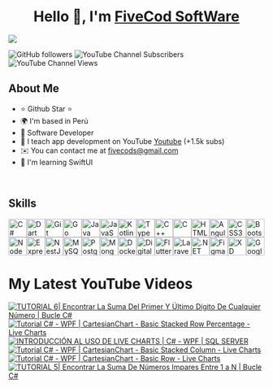 # <div align="center">
  <h1 align="center">Hello 👋, I'm <a href="https://aristi.dev">FiveCod SoftWare</a></h1>
  </div>

<img src="https://res.cloudinary.com/dr6s3wg8d/image/upload/v1706106974/FiveCod%20SoftWare/img-welcome_xifuka.png">

![GitHub followers](https://img.shields.io/github/followers/FiveCodSoftWare)
![YouTube Channel Subscribers](https://img.shields.io/youtube/channel/subscribers/UCfGzDFVjHpZN4lqm5VA2Y_g)
![YouTube Channel Views](https://img.shields.io/youtube/channel/views/UCfGzDFVjHpZN4lqm5VA2Y_g)

## About Me

- ⭐ Github Star ⭐
- 🌍  I'm based in Perú
- 📲  Software Developer
- 🎥 I teach app development on YouTube [Youtube](https://youtube.com/@FiveCodSoftWare) (+1.5k subs)
- ✉️ You can contact me at [fivecods@gmail.com](mailto:fivecods@gmail.com)
- 🧠 I'm learning SwiftUI
<br>

## Skills
<p align="left">
<a href="https://docs.microsoft.com/en-us/dotnet/csharp/" target="_blank" rel="noreferrer"><img src="https://raw.githubusercontent.com/danielcranney/readme-generator/main/public/icons/skills/csharp-colored.svg" width="36" height="36" alt="C#" /></a><a href="https://dart.dev/" target="_blank" rel="noreferrer"><img src="https://raw.githubusercontent.com/danielcranney/readme-generator/main/public/icons/skills/dart-colored.svg" width="36" height="36" alt="Dart" /></a><a href="https://git-scm.com/" target="_blank" rel="noreferrer"><img src="https://raw.githubusercontent.com/danielcranney/readme-generator/main/public/icons/skills/git-colored.svg" width="36" height="36" alt="Git" /></a><a href="https://go.dev/doc/" target="_blank" rel="noreferrer"><img src="https://raw.githubusercontent.com/danielcranney/readme-generator/main/public/icons/skills/go-colored.svg" width="36" height="36" alt="Go" /></a><a href="https://www.oracle.com/java/" target="_blank" rel="noreferrer"><img src="https://raw.githubusercontent.com/danielcranney/readme-generator/main/public/icons/skills/java-colored.svg" width="36" height="36" alt="Java" /></a><a href="https://developer.mozilla.org/en-US/docs/Web/JavaScript" target="_blank" rel="noreferrer"><img src="https://raw.githubusercontent.com/danielcranney/readme-generator/main/public/icons/skills/javascript-colored.svg" width="36" height="36" alt="JavaScript" /></a><a href="https://kotlinlang.org/" target="_blank" rel="noreferrer"><img src="https://raw.githubusercontent.com/danielcranney/readme-generator/main/public/icons/skills/kotlin-colored.svg" width="36" height="36" alt="Kotlin" /></a><a href="https://www.typescriptlang.org/" target="_blank" rel="noreferrer"><img src="https://raw.githubusercontent.com/danielcranney/readme-generator/main/public/icons/skills/typescript-colored.svg" width="36" height="36" alt="TypeScript" /></a><a href="https://docs.microsoft.com/en-us/cpp/?view=msvc-170" target="_blank" rel="noreferrer"><img src="https://raw.githubusercontent.com/danielcranney/readme-generator/main/public/icons/skills/cplusplus-colored.svg" width="36" height="36" alt="C++" /></a><a href="https://docs.microsoft.com/en-us/cpp/?view=msvc-170" target="_blank" rel="noreferrer"><img src="https://raw.githubusercontent.com/danielcranney/readme-generator/main/public/icons/skills/c-colored.svg" width="36" height="36" alt="C" /></a><a href="https://developer.mozilla.org/en-US/docs/Glossary/HTML5" target="_blank" rel="noreferrer"><img src="https://raw.githubusercontent.com/danielcranney/readme-generator/main/public/icons/skills/html5-colored.svg" width="36" height="36" alt="HTML5" /></a><a href="https://angular.io/" target="_blank" rel="noreferrer"><img src="https://raw.githubusercontent.com/danielcranney/readme-generator/main/public/icons/skills/angularjs-colored.svg" width="36" height="36" alt="Angular" /></a><a href="https://www.w3.org/TR/CSS/#css" target="_blank" rel="noreferrer"><img src="https://raw.githubusercontent.com/danielcranney/readme-generator/main/public/icons/skills/css3-colored.svg" width="36" height="36" alt="CSS3" /></a><a href="https://getbootstrap.com/" target="_blank" rel="noreferrer"><img src="https://raw.githubusercontent.com/danielcranney/readme-generator/main/public/icons/skills/bootstrap-colored.svg" width="36" height="36" alt="Bootstrap" /></a><a href="https://nodejs.org/en/" target="_blank" rel="noreferrer"><img src="https://raw.githubusercontent.com/danielcranney/readme-generator/main/public/icons/skills/nodejs-colored.svg" width="36" height="36" alt="NodeJS" /></a><a href="https://expressjs.com/" target="_blank" rel="noreferrer"><img src="https://raw.githubusercontent.com/danielcranney/readme-generator/main/public/icons/skills/express-colored.svg" width="36" height="36" alt="Express" /></a><a href="https://docs.nestjs.com/" target="_blank" rel="noreferrer"><img src="https://raw.githubusercontent.com/danielcranney/readme-generator/main/public/icons/skills/nestjs-colored.svg" width="36" height="36" alt="NestJS" /></a><a href="https://www.mysql.com/" target="_blank" rel="noreferrer"><img src="https://raw.githubusercontent.com/danielcranney/readme-generator/main/public/icons/skills/mysql-colored.svg" width="36" height="36" alt="MySQL" /></a><a href="https://www.postgresql.org/" target="_blank" rel="noreferrer"><img src="https://raw.githubusercontent.com/danielcranney/readme-generator/main/public/icons/skills/postgresql-colored.svg" width="36" height="36" alt="PostgreSQL" /></a><a href="https://www.mongodb.com/" target="_blank" rel="noreferrer"><img src="https://raw.githubusercontent.com/danielcranney/readme-generator/main/public/icons/skills/mongodb-colored.svg" width="36" height="36" alt="MongoDB" /></a><a href="https://www.docker.com/" target="_blank" rel="noreferrer"><img src="https://raw.githubusercontent.com/danielcranney/readme-generator/main/public/icons/skills/docker-colored.svg" width="36" height="36" alt="Docker" /></a><a href="https://www.digitalocean.com" target="_blank" rel="noreferrer"><img src="https://raw.githubusercontent.com/danielcranney/readme-generator/main/public/icons/skills/digitalocean-colored.svg" width="36" height="36" alt="Digital Ocean" /></a><a href="https://flutter.dev/" target="_blank" rel="noreferrer"><img src="https://raw.githubusercontent.com/danielcranney/readme-generator/main/public/icons/skills/flutter-colored.svg" width="36" height="36" alt="Flutter" /></a><a href="https://laravel.com/" target="_blank" rel="noreferrer"><img src="https://raw.githubusercontent.com/danielcranney/readme-generator/main/public/icons/skills/laravel-colored.svg" width="36" height="36" alt="Laravel" /></a><a href="https://dotnet.microsoft.com/en-us/" target="_blank" rel="noreferrer"><img src="https://raw.githubusercontent.com/danielcranney/readme-generator/main/public/icons/skills/dot-net-colored.svg" width="36" height="36" alt=".NET" /></a><a href="https://www.figma.com/" target="_blank" rel="noreferrer"><img src="https://raw.githubusercontent.com/danielcranney/readme-generator/main/public/icons/skills/figma-colored.svg" width="36" height="36" alt="Figma" /></a><a href="https://www.adobe.com/uk/products/xd.html" target="_blank" rel="noreferrer"><img src="https://raw.githubusercontent.com/danielcranney/readme-generator/main/public/icons/skills/xd-colored.svg" width="36" height="36" alt="XD" /></a><a href="https://cloud.google.com/" target="_blank" rel="noreferrer"><img src="https://raw.githubusercontent.com/danielcranney/readme-generator/main/public/icons/skills/googlecloud-colored.svg" width="36" height="36" alt="Google Cloud" /></a>
</p>

<!-- 
## ⚙️ &nbsp;GitHub Analytics
### <b>My GitHub Stats</b>

<a href="http://www.github.com/FiveCodSoftWare"><img src="https://github-readme-stats.vercel.app/api?username=FiveCodSoftWare&show_icons=true&hide=&count_private=true&title_color=6366f1&text_color=ffffff&icon_color=6366f1&bg_color=000000&hide_border=true&show_icons=true" alt="FiveCodSoftWare's GitHub stats" /></a>

<a href="http://www.github.com/FiveCodSoftWare"><img src="https://github-readme-streak-stats.herokuapp.com/?user=FiveCodSoftWare&stroke=ffffff&background=000000&ring=6366f1&fire=6366f1&currStreakNum=ffffff&currStreakLabel=6366f1&sideNums=ffffff&sideLabels=ffffff&dates=ffffff&hide_border=true" /></a>

<a href="https://github.com/FiveCodSoftWare" align="left"><img src="https://github-readme-stats.vercel.app/api/top-langs/?username=FiveCodSoftWare&langs_count=10&title_color=6366f1&text_color=ffffff&icon_color=6366f1&bg_color=000000&hide_border=true&locale=en&custom_title=Top%20%Languages" alt="Top Languages" /></a>

### <b>Top Repositories</b>
<div width="100%" align="center"><a href="https://github.com/FiveCodSoftWare/FiveCodMaterialDesign" align="left"><img align="left" width="45%" src="https://github-readme-stats.vercel.app/api/pin/?username=FiveCodSoftWare&repo=FiveCodMaterialDesign&title_color=6366f1&text_color=ffffff&icon_color=6366f1&bg_color=000000&hide_border=true&locale=en" /></a><a href="https://github.com/FiveCodSoftWare/appgallobet" align="right"><img align="right" width="45%" src="https://github-readme-stats.vercel.app/api/pin/?username=FiveCodSoftWare&repo=appgallobet&title_color=6366f1&text_color=ffffff&icon_color=6366f1&bg_color=000000&hide_border=true&locale=en" /></a></div><br /><br /><br /><br /><br /><br /><br />
-->

# My Latest YouTube Videos
<!-- BEGIN YOUTUBE-CARDS -->
[![TUTORIAL 6| Encontrar La Suma Del Primer Y Último Dígito De Cualquier Número | Bucle C#](https://ytcards.demolab.com/?id=jtz4YHICJJI&title=TUTORIAL+6%7C+Encontrar+La+Suma+Del+Primer+Y+%C3%9Altimo+D%C3%ADgito+De+Cualquier+N%C3%BAmero+%7C+Bucle+C%23&lang=en&timestamp=1693538108&background_color=%230d1117&title_color=%23ffffff&stats_color=%23dedede&max_title_lines=1&width=250&border_radius=5 "TUTORIAL 6| Encontrar La Suma Del Primer Y Último Dígito De Cualquier Número | Bucle C#")](https://www.youtube.com/watch?v=jtz4YHICJJI)
[![Tutorial C# - WPF | CartesianChart - Basic Stacked Row Percentage - Live Charts](https://ytcards.demolab.com/?id=hx9zQ9ltSqo&title=Tutorial+C%23+-+WPF+%7C+CartesianChart+-+Basic+Stacked+Row+Percentage+-+Live+Charts&lang=en&timestamp=1678372211&background_color=%230d1117&title_color=%23ffffff&stats_color=%23dedede&max_title_lines=1&width=250&border_radius=5 "Tutorial C# - WPF | CartesianChart - Basic Stacked Row Percentage - Live Charts")](https://www.youtube.com/watch?v=hx9zQ9ltSqo)
[![INTRODUCCIÓN AL USO DE LIVE CHARTS | C# - WPF | SQL SERVER](https://ytcards.demolab.com/?id=w7730WH-_H8&title=INTRODUCCI%C3%93N+AL+USO+DE+LIVE+CHARTS+%7C+C%23+-+WPF+%7C+SQL+SERVER&lang=en&timestamp=1678203008&background_color=%230d1117&title_color=%23ffffff&stats_color=%23dedede&max_title_lines=1&width=250&border_radius=5 "INTRODUCCIÓN AL USO DE LIVE CHARTS | C# - WPF | SQL SERVER")](https://www.youtube.com/watch?v=w7730WH-_H8)
[![Tutorial C# - WPF | CartesianChart  - Basic Stacked Column -  Live Charts](https://ytcards.demolab.com/?id=Yb594M-zShY&title=Tutorial+C%23+-+WPF+%7C+CartesianChart++-+Basic+Stacked+Column+-++Live+Charts&lang=en&timestamp=1677684611&background_color=%230d1117&title_color=%23ffffff&stats_color=%23dedede&max_title_lines=1&width=250&border_radius=5 "Tutorial C# - WPF | CartesianChart  - Basic Stacked Column -  Live Charts")](https://www.youtube.com/watch?v=Yb594M-zShY)
[![Tutorial C# - WPF | CartesianChart - Basic Row - Live Charts](https://ytcards.demolab.com/?id=gGHNDJ3EhJo&title=Tutorial+C%23+-+WPF+%7C+CartesianChart+-+Basic+Row+-+Live+Charts&lang=en&timestamp=1675607411&background_color=%230d1117&title_color=%23ffffff&stats_color=%23dedede&max_title_lines=1&width=250&border_radius=5 "Tutorial C# - WPF | CartesianChart - Basic Row - Live Charts")](https://www.youtube.com/watch?v=gGHNDJ3EhJo)
[![TUTORIAL 5|  Encontrar La Suma De Números Impares Entre 1 a N |  Bucle C#](https://ytcards.demolab.com/?id=t04z-gx5YL8&title=TUTORIAL+5%7C++Encontrar+La+Suma+De+N%C3%BAmeros+Impares+Entre+1+a+N+%7C++Bucle+C%23&lang=en&timestamp=1675434609&background_color=%230d1117&title_color=%23ffffff&stats_color=%23dedede&max_title_lines=1&width=250&border_radius=5 "TUTORIAL 5|  Encontrar La Suma De Números Impares Entre 1 a N |  Bucle C#")](https://www.youtube.com/watch?v=t04z-gx5YL8)
<!-- END YOUTUBE-CARDS -->
